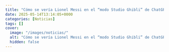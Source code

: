 ```yaml
---
title: "Cómo se vería Lionel Messi en el “modo Studio Ghibli” de ChatGPT"
date: 2025-05-14T13:14:05+0000
categories: [Noticias]
tags: []
cover:
  image: "/images/noticias/"
  alt: "Cómo se vería Lionel Messi en el “modo Studio Ghibli” de ChatGPT"
  hidden: false
---
```



